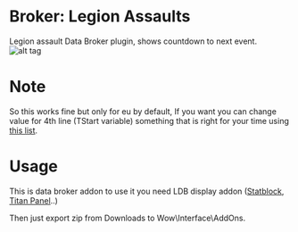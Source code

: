 # Broker: Legion Assaults
Legion assault Data Broker plugin, shows countdown to next event.
![alt tag](https://raw.githubusercontent.com/Mindii/Broker_LegionAssaults/master/screen.png)

# Note
So this works fine but only for eu by default, If you want you can change value for 4th line (TStart variable) something that is right for your time using [this list](https://docs.google.com/spreadsheets/u/1/d/1Uu4rQRANz9XN2pqWDceQUdW6LpmE_-UoEXgXaBzYFTA/htmlview?sle=true#gid=0).

# Usage
This is data broker addon to use it you need LDB display addon 
([Statblock](https://mods.curse.com/addons/wow/stat-block-core), [Titan Panel](https://mods.curse.com/addons/wow/titan-panel)..)

Then just export zip from Downloads to Wow\Interface\AddOns.
